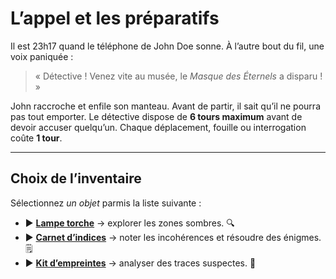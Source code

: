 # L’appel et les préparatifs

Il est 23h17 quand le téléphone de John Doe sonne.
À l’autre bout du fil, une voix paniquée :
> « Détective ! Venez vite au musée, le *Masque des Éternels* a disparu ! »

John raccroche et enfile son manteau. Avant de partir, il sait qu’il ne pourra pas tout emporter.
Le détective dispose de **6 tours maximum** avant de devoir accuser quelqu’un.
Chaque déplacement, fouille ou interrogation coûte **1 tour**.

---

## Choix de l’inventaire

Sélectionnez *un objet* parmis la liste suivante :

- ▶️ [**Lampe torche**](./002-lampe_torche.md) → explorer les zones sombres. 🔍
- ▶️ [**Carnet d’indices**](./003-carnet_indice.md) → noter les incohérences et résoudre des énigmes. 🗒️
- ▶️ [**Kit d’empreintes**](004-kit_empreintes.md) → analyser des traces suspectes. 🥽
